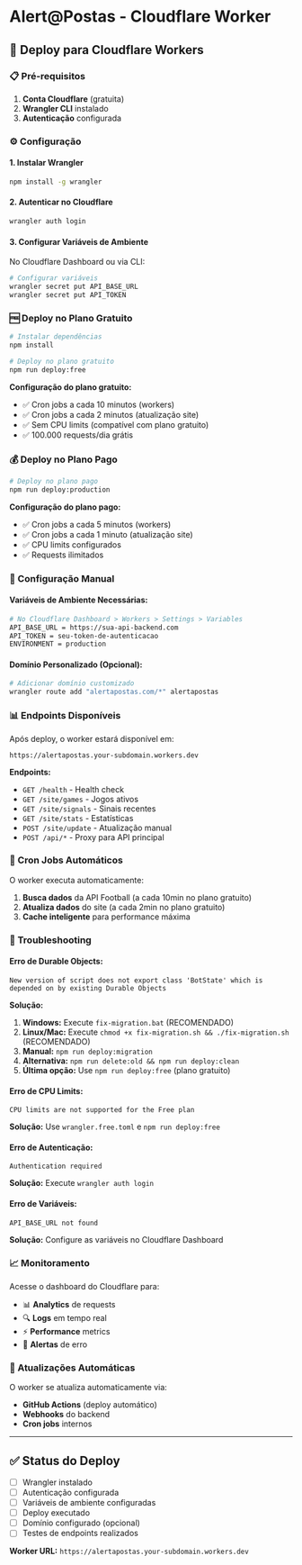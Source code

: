 # Alert@Postas - Cloudflare Worker

## 🚀 Deploy para Cloudflare Workers

### 📋 Pré-requisitos

1. **Conta Cloudflare** (gratuita)
2. **Wrangler CLI** instalado
3. **Autenticação** configurada

### ⚙️ Configuração

#### 1. Instalar Wrangler
```bash
npm install -g wrangler
```

#### 2. Autenticar no Cloudflare
```bash
wrangler auth login
```

#### 3. Configurar Variáveis de Ambiente

No Cloudflare Dashboard ou via CLI:

```bash
# Configurar variáveis
wrangler secret put API_BASE_URL
wrangler secret put API_TOKEN
```

### 🆓 Deploy no Plano Gratuito

```bash
# Instalar dependências
npm install

# Deploy no plano gratuito
npm run deploy:free
```

**Configuração do plano gratuito:**
- ✅ Cron jobs a cada 10 minutos (workers)
- ✅ Cron jobs a cada 2 minutos (atualização site)
- ✅ Sem CPU limits (compatível com plano gratuito)
- ✅ 100.000 requests/dia grátis

### 💰 Deploy no Plano Pago

```bash
# Deploy no plano pago
npm run deploy:production
```

**Configuração do plano pago:**
- ✅ Cron jobs a cada 5 minutos (workers)
- ✅ Cron jobs a cada 1 minuto (atualização site)
- ✅ CPU limits configurados
- ✅ Requests ilimitados

### 🔧 Configuração Manual

#### Variáveis de Ambiente Necessárias:

```bash
# No Cloudflare Dashboard > Workers > Settings > Variables
API_BASE_URL = https://sua-api-backend.com
API_TOKEN = seu-token-de-autenticacao
ENVIRONMENT = production
```

#### Domínio Personalizado (Opcional):

```bash
# Adicionar domínio customizado
wrangler route add "alertapostas.com/*" alertapostas
```

### 📊 Endpoints Disponíveis

Após deploy, o worker estará disponível em:

```
https://alertapostas.your-subdomain.workers.dev
```

**Endpoints:**
- `GET /health` - Health check
- `GET /site/games` - Jogos ativos
- `GET /site/signals` - Sinais recentes
- `GET /site/stats` - Estatísticas
- `POST /site/update` - Atualização manual
- `POST /api/*` - Proxy para API principal

### 🔄 Cron Jobs Automáticos

O worker executa automaticamente:

1. **Busca dados** da API Football (a cada 10min no plano gratuito)
2. **Atualiza dados** do site (a cada 2min no plano gratuito)
3. **Cache inteligente** para performance máxima

### 🐛 Troubleshooting

#### Erro de Durable Objects:
```
New version of script does not export class 'BotState' which is depended on by existing Durable Objects
```
**Solução:** 
1. **Windows:** Execute `fix-migration.bat` (RECOMENDADO)
2. **Linux/Mac:** Execute `chmod +x fix-migration.sh && ./fix-migration.sh` (RECOMENDADO)
3. **Manual:** `npm run deploy:migration`
4. **Alternativa:** `npm run delete:old && npm run deploy:clean`
5. **Última opção:** Use `npm run deploy:free` (plano gratuito)

#### Erro de CPU Limits:
```
CPU limits are not supported for the Free plan
```
**Solução:** Use `wrangler.free.toml` e `npm run deploy:free`

#### Erro de Autenticação:
```
Authentication required
```
**Solução:** Execute `wrangler auth login`

#### Erro de Variáveis:
```
API_BASE_URL not found
```
**Solução:** Configure as variáveis no Cloudflare Dashboard

### 📈 Monitoramento

Acesse o dashboard do Cloudflare para:
- 📊 **Analytics** de requests
- 🔍 **Logs** em tempo real
- ⚡ **Performance** metrics
- 🚨 **Alertas** de erro

### 🔄 Atualizações Automáticas

O worker se atualiza automaticamente via:
- **GitHub Actions** (deploy automático)
- **Webhooks** do backend
- **Cron jobs** internos

---

## ✅ Status do Deploy

- [ ] Wrangler instalado
- [ ] Autenticação configurada
- [ ] Variáveis de ambiente configuradas
- [ ] Deploy executado
- [ ] Domínio configurado (opcional)
- [ ] Testes de endpoints realizados

**Worker URL:** `https://alertapostas.your-subdomain.workers.dev`

